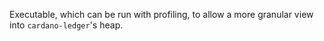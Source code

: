 Executable, which can be run with profiling, to allow a more granular view into `cardano-ledger`'s heap.
